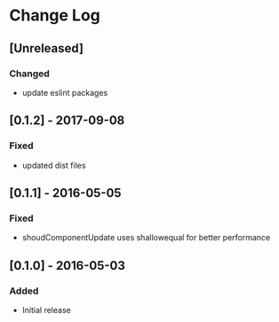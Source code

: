 # Change Log

## [Unreleased]
### Changed
- update eslint packages

## [0.1.2] - 2017-09-08
### Fixed
- updated dist files

## [0.1.1] - 2016-05-05
### Fixed
- shoudComponentUpdate uses shallowequal for better performance

## [0.1.0] - 2016-05-03
### Added
- Initial release

